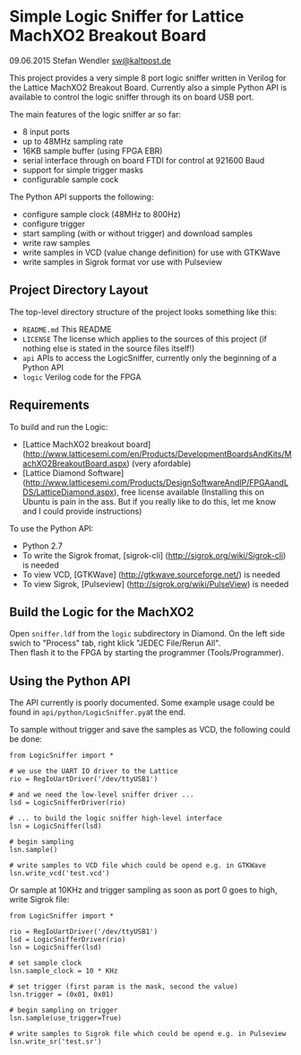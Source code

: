 Simple Logic Sniffer for Lattice MachXO2 Breakout Board
=======================================================
09.06.2015 Stefan Wendler
sw@kaltpost.de

This project provides a very simple 8 port logic sniffer written in Verilog for the Lattice MachXO2 Breakout Board. 
Currently also a simple Python API is available to control the logic sniffer through its on board USB port. 

The main features of the logic sniffer ar so far:

* 8 input ports
* up to 48MHz sampling rate
* 16KB sample buffer (using FPGA EBR)
* serial interface through on board FTDI for control at 921600 Baud
* support for simple trigger masks
* configurable sample cock

The Python API supports the following:

* configure sample clock (48MHz to 800Hz)
* configure trigger
* start sampling (with or without trigger) and download samples
* write raw samples
* write samples in VCD (value change definition) for use with GTKWave
* write samples in Sigrok format vor use with Pulseview


Project Directory Layout
------------------------

The top-level directory structure of the project looks something like this:

* `README.md`		This README
* `LICENSE`			The license which applies to the sources of this project (if nothing else is stated in the source files itself!)
* `api`			 	APIs to access the LogicSniffer, currently only the beginning of a Python API	
* `logic`			Verilog code for the FPGA 


Requirements
------------

To build and run the Logic:

* [Lattice MachXO2 breakout board] (http://www.latticesemi.com/en/Products/DevelopmentBoardsAndKits/MachXO2BreakoutBoard.aspx) (very afordable)
* [Lattice Diamond Software] (http://www.latticesemi.com/Products/DesignSoftwareAndIP/FPGAandLDS/LatticeDiamond.aspx), free license available (Installing this on Ubuntu is pain in the ass. But if you really like to do this, let me know and I could provide instructions)

To use the Python API:

* Python 2.7
* To write the Sigrok fromat, [sigrok-cli] (http://sigrok.org/wiki/Sigrok-cli) is needed
* To view VCD, [GTKWave] (http://gtkwave.sourceforge.net/) is needed
* To view Sigrok, [Pulseview] (http://sigrok.org/wiki/PulseView) is needed
 

Build the Logic for the MachXO2
-------------------------------

Open `sniffer.ldf` from the `logic` subdirectory in Diamond. On the left side swich to "Process" tab, right klick "JEDEC File/Rerun All".  
Then flash it to the FPGA by starting the programmer (Tools/Programmer).


Using the Python API
--------------------

The API currently is poorly documented. Some example usage could be found in `api/python/LogicSniffer.py`at the end.

To sample without trigger and save the samples as VCD, the following could be done:

	from LogicSniffer import *

	# we use the UART IO driver to the Lattice
	rio = RegIoUartDriver('/dev/ttyUSB1')

	# and we need the low-level sniffer driver ...
	lsd = LogicSnifferDriver(rio)

	# ... to build the logic sniffer high-level interface
	lsn = LogicSniffer(lsd)
	
	# begin sampling 
	lsn.sample()

	# write samples to VCD file which could be opend e.g. in GTKWave
	lsn.write_vcd('test.vcd')

Or sample at 10KHz and trigger sampling as soon as port 0 goes to high, write Sigrok file:

	from LogicSniffer import *

	rio = RegIoUartDriver('/dev/ttyUSB1')
	lsd = LogicSnifferDriver(rio)
	lsn = LogicSniffer(lsd)

	# set sample clock
	lsn.sample_clock = 10 * KHz

	# set trigger (first param is the mask, second the value)
    lsn.trigger = (0x01, 0x01)

	# begin sampling on trigger
	lsn.sample(use_trigger=True)

	# write samples to Sigrok file which could be opend e.g. in Pulseview 
	lsn.write_sr('test.sr')


